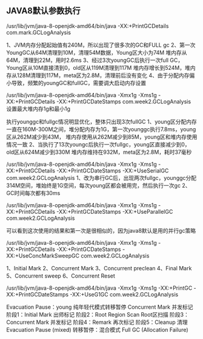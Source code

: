 
## JAVA8默认参数执行

/usr/lib/jvm/java-8-openjdk-amd64/bin/java -XX:+PrintGCDetails com.mark.GCLogAnalysis

1、JVM内存分配起始值有240M，所以出现了很多次的GC和FULL gc
2、第一次YoungGC从64M清理到10M，清理54M数据，Young区大小为74M
堆内存从64M，清理到22M，用时2.6ms
3、经过3次youngGC后执行一次full GC，Young区从10M直接清到0，old区从119M清理到117M
堆内存增长到524M，堆内存从128M清理到117M，meta区为2.8M，清理前后没有变化
4、由于分配内存偏小导致，频繁的youngGC和fullGC，需要调大启动内存设置

/usr/lib/jvm/java-8-openjdk-amd64/bin/java -Xmx1g -Xms1g -XX:+PrintGCDetails -XX:+PrintGCDateStamps com.week2.GCLogAnalysis
设置最大堆内存1g和最小1g
 
 执行younggc和fullgc情况明显优化，整体只出现3次fullGC
1、young区分配内存一直在160M-300M之间，堆分配内存为1G，第一次younggc执行7.8ms，young区从262M减少到43M，
堆内存使用从262M减少到85M，young区和堆内存使用情况一致
2、当执行了13次youngc后执行一次fullgc，young区直接减少到0，old区从624M减少到330M 堆内存维持在932M，meta区为2.8M，耗时37毫秒


 /usr/lib/jvm/java-8-openjdk-amd64/bin/java -Xmx1g -Xms1g -XX:+PrintGCDetails -XX:+PrintGCDateStamps -XX:+UseSerialGC  com.week2.GCLogAnalysis
1、改为串行GC后，出现两次fullgc，younggc分配314M空间，堆始终是1G空间，每次young区都会被用完，然后执行一次gc
2、GC时间每次都有30ms


/usr/lib/jvm/java-8-openjdk-amd64/bin/java -Xmx1g -Xms1g -XX:+PrintGCDetails -XX:+PrintGCDateStamps -XX:+UseParallelGC  com.week2.GCLogAnalysis

可以看到这次使用的结果和第一次是很相似的，因为java8默认是用的并行gc策略

/usr/lib/jvm/java-8-openjdk-amd64/bin/java -Xmx1g -Xms1g -XX:+PrintGCDetails -XX:+PrintGCDateStamps -XX:+UseConcMarkSweepGC  com.week2.GCLogAnalysis

1、Initial Mark
2、Concurrent Mark
3、Concurrent preclean
4、Final Mark
5、Concurrent sweep
6、Concurrent Reset


 /usr/lib/jvm/java-8-openjdk-amd64/bin/java -Xmx1g -Xms1g -XX:+PrintGC -XX:+PrintGCDateStamps -XX:+UseG1GC  com.week2.GCLogAnalysis

Evacuation Pause：young 纯年轻代模式转移暂停
Concurrent Mark 并发标记
阶段1：Initial Mark 出师标记
阶段2：Root Region Scan Root区扫描
阶段3：Concurrent Mark 并发标记
阶段4：Remark 再次标记
阶段5：Cleanup 清理
Evacuation Pause (mixed) 转移暂停：混合模式
Full GC (Allocation Failure)